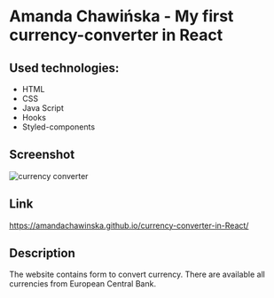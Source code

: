 # Amanda Chawińska - My first currency-converter in React

## Used technologies:
- HTML
- CSS
- Java Script
- Hooks
- Styled-components
## Screenshot
![currency converter](https://raw.githubusercontent.com/AmandaChawinska/currency-converter-in-React/master/screenshot.png)

## Link
https://amandachawinska.github.io/currency-converter-in-React/
## Description
The website contains form to convert currency. There are available all currencies from European Central Bank.
